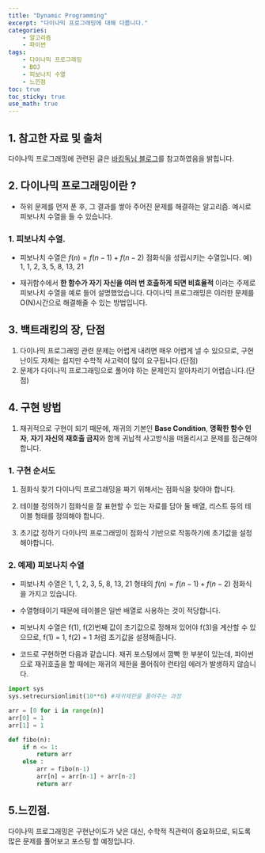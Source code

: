 ```yaml
---
title: "Dynamic Programming"
excerpt: "다이나믹 프로그래밍에 대해 다룹니다."
categories:
    - 알고리즘
    - 파이썬
tags:
    - 다이나믹 프로그래밍
    - BOJ
    - 피보나치 수열
    - 느낀점
toc: true
toc_sticky: true
use_math: true
---
```


## 1. 참고한 자료 및 출처
다이나믹 프로그래밍에 관련된 글은 [바킹독님 블로그](https://blog.encrypted.gg/974?category=773649)를 참고하였음을 밝힙니다.

## 2. 다이나믹 프로그래밍이란 ?
* 하위 문제를 먼저 푼 후, 그 결과를 쌓아 주어진 문제를 해결하는 알고리즘.
예시로 피보나치 수열을 들 수 있습니다.
### 1. 피보나치 수열.
* 피보나치 수열은 $f(n) = f(n-1) + f(n-2)$ 점화식을 성립시키는 수열입니다.
예) 1, 1, 2, 3, 5, 8, 13, 21

* 재귀함수에서 **한 함수가 자기 자신을 여러 번 호출하게 되면 비효율적** 이라는 주제로 피보나치 수열을 예로 들어 설명했었습니다. 다이나믹 프로그래밍은 이러한 문제를 O(N)시간으로 해결해줄 수 있는 방법입니다.


## 3. 백트래킹의 장, 단점
1. 다이나믹 프로그래밍 관련 문제는 어렵게 내려면 매우 어렵게 낼 수 있으므로, 구현 난이도 자체는 쉽지만 수학적 사고력이 많이 요구됩니다.(단점)
2. 문제가 다이나믹 프로그래밍으로 풀어야 하는 문제인지 알아차리기 어렵습니다.(단점)


## 4. 구현 방법
1. 재귀적으로 구현이 되기 때문에, 재귀의 기본인 **Base Condition**, **명확한 함수 인자**, **자기 자신의 재호출 금지**와 함께 귀납적 사고방식을 떠올리시고 문제를 접근해야 합니다.

### 1. 구현 순서도
1. 점화식 찾기
다이나믹 프로그래밍을 짜기 위해서는 점화식을 찾아야 합니다.

2. 테이블 정의하기
점화식을 잘 표현할 수 있는 자료를 담아 둘 배열, 리스트 등의 테이블 형태를 정의해야 합니다.

3. 초기값 정하기
다이나믹 프로그래밍이 점화식 기반으로 작동하기에 초기값을 설정해야합니다.

### 2. 예제) 피보나치 수열
* 피보나치 수열은 1, 1, 2, 3, 5, 8, 13, 21 형태의 $f(n) = f(n-1) + f(n-2)$ 점화식을 가지고 있습니다.

* 수열형태이기 때문에 테이블은 일반 배열로 사용하는 것이 적당합니다.

* 피보나치 수열은 f(1), f(2)번째 값이 초기값으로 정해져 있어야 f(3)을 계산할 수 있으므로, f(1) = 1, f(2) = 1 처럼 초기값을 설정해줍니다.

* 코드로 구현하면 다음과 같습니다.
재귀 포스팅에서 깜빡 한 부분이 있는데, 파이썬으로 재귀호출을 할 때에는 재귀의 제한을 풀어줘야 런타임 에러가 발생하지 않습니다.

```python
import sys
sys.setrecursionlimit(10**6) #재귀제한을 풀어주는 과정

arr = [0 for i in range(n)]
arr[0] = 1
arr[1] = 1

def fibo(n):
    if n <= 1:
        return arr
    else :
        arr = fibo(n-1)
        arr[n] = arr[n-1] + arr[n-2]
        return arr
```

## 5.느낀점.
다이나믹 프로그래밍은 구현난이도가 낮은 대신, 수학적 직관력이 중요하므로, 되도록 많은 문제를 풀어보고 포스팅 할 예정입니다.